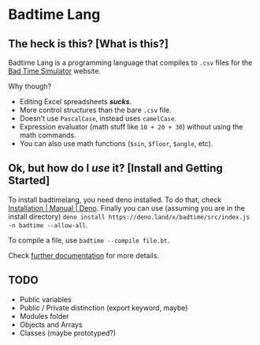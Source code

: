 # Badtime Lang

## The heck is this? [What is this?]

Badtime Lang is a programming language that compiles to `.csv` files for the
[Bad Time Simulator](http://jcw87.github.io/c2-sans-fight/) website.

Why though?

* Editing Excel spreadsheets ***sucks***.
* More control structures than the bare `.csv` file.
* Doesn’t use `PascalCase`, instead uses `camelCase`.
* Expression evaluator (math stuff like `10 + 20 + 30`) without using the math
  commands.
* You can also use math functions (`$sin`, `$floor`, `$angle`, etc).

## Ok, but how do I *use* it? \[Install and Getting Started\]

To install badtimelang, you need deno installed. To do that, check [Installation | Manual | Deno](https://deno.land/manual@v1.36.4/getting_started/installation). Finally you can use (assuming you are in the install directory) `deno install https://deno.land/x/badtime/src/index.js -n badtime --allow-all`.

To compile a file, use `badtime --compile file.bt`.

Check [further documentation](docs/README.md) for more details.

## TODO

* Public variables
* Public / Private distinction (export keyword, maybe)
* Modules folder
* Objects and Arrays
* Classes (maybe prototyped?)
